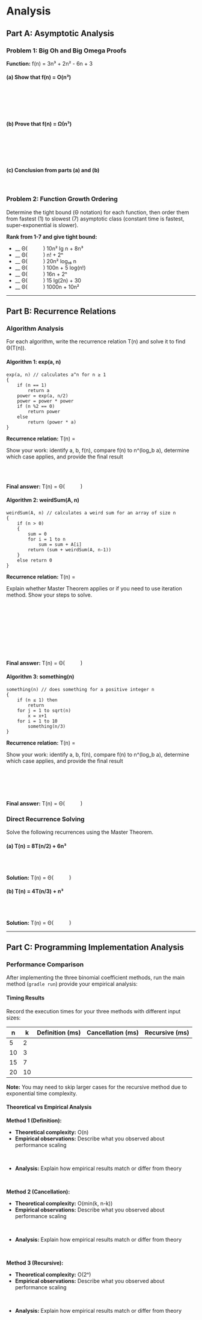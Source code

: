 # Analysis

## Part A: Asymptotic Analysis

### Problem 1: Big Oh and Big Omega Proofs

**Function:** f(n) = 3n³ + 2n² - 6n + 3

#### (a) Show that f(n) = O(n³)

<br> <br> <br> <br>

#### (b) Prove that f(n) = Ω(n³)

<br> <br> <br> <br>

#### (c) Conclusion from parts (a) and (b)

<br>

### Problem 2: Function Growth Ordering

Determine the tight bound (Θ notation) for each function, then order them from fastest (1) to slowest (7) asymptotic class (constant time is fastest, super-exponential is slower).

**Rank from 1-7 and give tight bound:**

- \_\_ Θ(&emsp;&emsp;&emsp;) 10n² lg n + 8n³
- \_\_ Θ(&emsp;&emsp;&emsp;) n! + 2ⁿ
- \_\_ Θ(&emsp;&emsp;&emsp;) 20n² log₁₆ n
- \_\_ Θ(&emsp;&emsp;&emsp;) 100n + 5 log(n!)
- \_\_ Θ(&emsp;&emsp;&emsp;) 16n + 2ⁿ
- \_\_ Θ(&emsp;&emsp;&emsp;) 15 lg(2n) + 30
- \_\_ Θ(&emsp;&emsp;&emsp;) 1000n + 10n²

---

## Part B: Recurrence Relations

### Algorithm Analysis

For each algorithm, write the recurrence relation T(n) and solve it to find Θ(T(n)).

#### Algorithm 1: exp(a, n)

```
exp(a, n) // calculates a^n for n ≥ 1
{
    if (n == 1)
        return a
    power = exp(a, n/2)
    power = power * power
    if (n %2 == 0)
        return power
    else
        return (power * a)
}
```

**Recurrence relation:** T(n) =

Show your work: identify a, b, f(n), compare f(n) to n^(log_b a), determine which case applies, and provide the final result

<br> <br>

**Final answer:** T(n) = Θ(&emsp;&emsp;&emsp;)

#### Algorithm 2: weirdSum(A, n)

```
weirdSum(A, n) // calculates a weird sum for an array of size n
{
    if (n > 0)
    {
        sum = 0
        for i = 1 to n
            sum = sum + A[i]
        return (sum + weirdSum(A, n-1))
    }
    else return 0
}
```

**Recurrence relation:** T(n) =

Explain whether Master Theorem applies or if you need to use iteration method. Show your steps to solve.

<br> <br> <br> <br> <br> <br> <br> <br>

**Final answer:** T(n) = Θ(&emsp;&emsp;&emsp;)

#### Algorithm 3: something(n)

```
something(n) // does something for a positive integer n
{
    if (n ≤ 1) then
        return
    for j = 1 to sqrt(n)
        x = x+1
    for i = 1 to 10
        something(n/3)
}
```

**Recurrence relation:** T(n) =

Show your work: identify a, b, f(n), compare f(n) to n^(log_b a), determine which case applies, and provide the final result

<br> <br> <br> <br>

**Final answer:** T(n) = Θ(&emsp;&emsp;&emsp;)

### Direct Recurrence Solving

Solve the following recurrences using the Master Theorem.

#### (a) T(n) = 8T(n/2) + 6n³

<br> <br>

**Solution:** T(n) = Θ(&emsp;&emsp;&emsp;)

#### (b) T(n) = 4T(n/3) + n³

<br> <br>

**Solution:** T(n) = Θ(&emsp;&emsp;&emsp;)

---

## Part C: Programming Implementation Analysis

### Performance Comparison

After implementing the three binomial coefficient methods, run the main method (`gradle run`) provide your empirical analysis:

#### Timing Results

Record the execution times for your three methods with different input sizes:

| n   | k   | Definition (ms) | Cancellation (ms) | Recursive (ms) |
| --- | --- | --------------- | ----------------- | -------------- |
| 5   | 2   |                 |                   |                |
| 10  | 3   |                 |                   |                |
| 15  | 7   |                 |                   |                |
| 20  | 10  |                 |                   |                |

**Note:** You may need to skip larger cases for the recursive method due to exponential time complexity.

#### Theoretical vs Empirical Analysis

**Method 1 (Definition):**

- **Theoretical complexity:** O(n)
- **Empirical observations:** Describe what you observed about performance scaling

<br>

- **Analysis:** Explain how empirical results match or differ from theory

<br>

**Method 2 (Cancellation):**

- **Theoretical complexity:** O(min(k, n-k))
- **Empirical observations:** Describe what you observed about performance scaling

<br>

- **Analysis:** Explain how empirical results match or differ from theory

<br>

**Method 3 (Recursive):**

- **Theoretical complexity:** O(2ⁿ)
- **Empirical observations:** Describe what you observed about performance scaling

<br>

- **Analysis:** Explain how empirical results match or differ from theory
